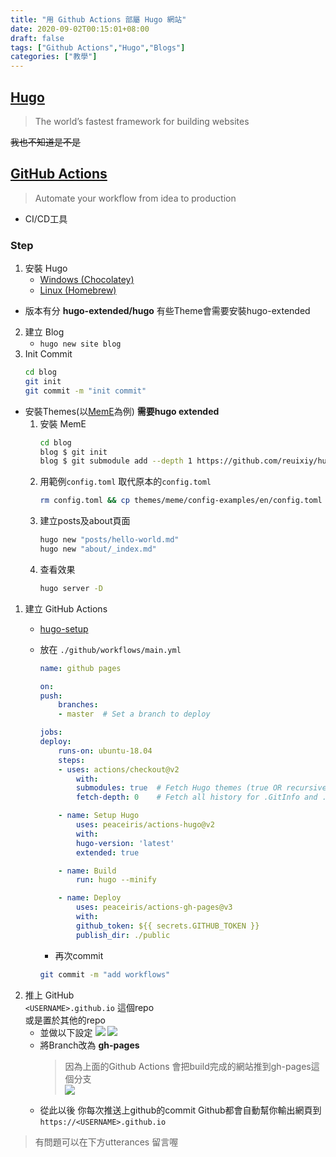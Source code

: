 ```yaml
---
title: "用 Github Actions 部屬 Hugo 網站"
date: 2020-09-02T00:15:01+08:00
draft: false
tags: ["Github Actions","Hugo","Blogs"]
categories: ["教學"]
---
```

## [Hugo](https://gohugo.io/)
> The world’s fastest framework for building websites  
> 
~~我也不知道是不是~~
## [GitHub Actions](https://github.com/features/actions)
> Automate your workflow
from idea to production  

   * CI/CD工具
### Step
1. 安裝 Hugo
   * [Windows (Chocolatey)](https://gohugo.io/getting-started/installing/#chocolatey-windows)
   * [Linux (Homebrew)](https://gohugo.io/getting-started/installing/#homebrew-linux)
  
  * 版本有分 **hugo-extended/hugo** 有些Theme會需要安裝hugo-extended  

2. 建立 Blog
   * `hugo new site blog`
3. Init Commit  
    ```bash
    cd blog
    git init
    git commit -m "init commit"
    ```
* 安裝Themes(以[MemE](https://themes.gohugo.io/hugo-theme-meme/)為例)
  **需要hugo extended**  
    1.  安裝 MemE
        ```bash
        cd blog
        blog $ git init
        blog $ git submodule add --depth 1 https://github.com/reuixiy/hugo-theme-meme.git themes/meme
        ```  
    2.  用範例`config.toml` 取代原本的`config.toml`
        ```bash
        rm config.toml && cp themes/meme/config-examples/en/config.toml config.toml
        ```
    3. 建立posts及about頁面
        ```bash 
        hugo new "posts/hello-world.md"
        hugo new "about/_index.md" 
        ```
    4. 查看效果
        ```bash
        hugo server -D 
        ```
1. 建立 GitHub Actions  
   * [hugo-setup](https://github.com/marketplace/actions/hugo-setup)
   * 放在 `./github/workflows/main.yml`

        ```yml
        name: github pages

        on:
        push:
            branches:
            - master  # Set a branch to deploy

        jobs:
        deploy:
            runs-on: ubuntu-18.04
            steps:
            - uses: actions/checkout@v2
                with:
                submodules: true  # Fetch Hugo themes (true OR recursive)
                fetch-depth: 0    # Fetch all history for .GitInfo and .Lastmod

            - name: Setup Hugo
                uses: peaceiris/actions-hugo@v2
                with:
                hugo-version: 'latest'
                extended: true

            - name: Build
                run: hugo --minify

            - name: Deploy
                uses: peaceiris/actions-gh-pages@v3
                with:
                github_token: ${{ secrets.GITHUB_TOKEN }}
                publish_dir: ./public
        ```  
        * 再次commit
        ```bash
        git commit -m "add workflows"
        ```
2. 推上 GitHub  
   `<USERNAME>.github.io`  這個repo    
   或是置於其他的repo
   * 並做以下設定
   ![](https://guides.github.com/features/pages/repo-settings.png)
   ![](https://guides.github.com/features/pages/launch-theme-chooser.png)
   * 將Branch改為 **gh-pages**  
        > 因為上面的Github Actions 會把build完成的網站推到gh-pages這個分支  
        ![](https://i.imgur.com/73x9wu8.png)
   * 從此以後 你每次推送上github的commit Github都會自動幫你輸出網頁到  
   `https://<USERNAME>.github.io` 



>有問題可以在下方utterances 留言喔
